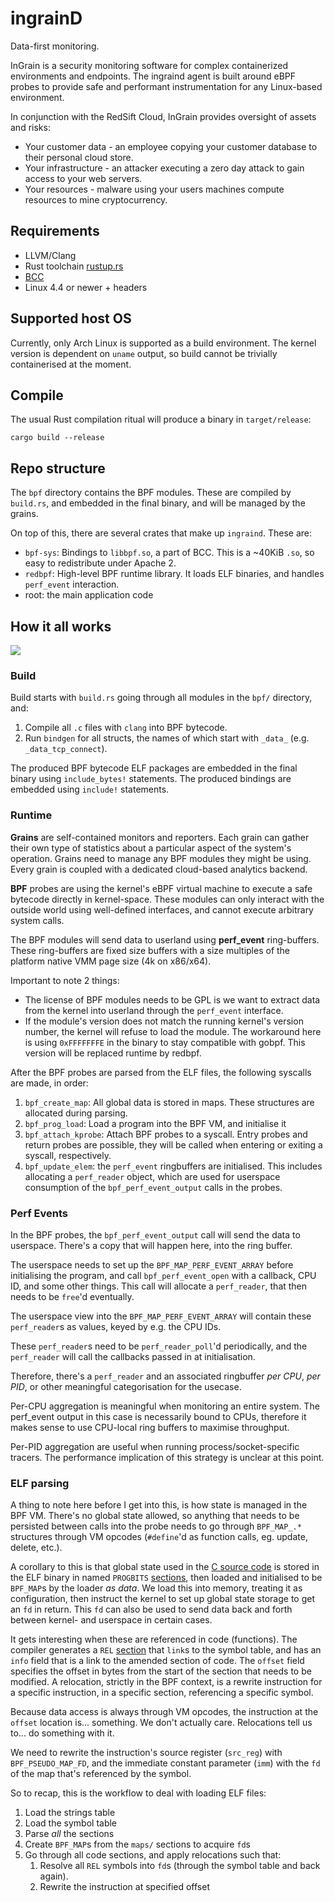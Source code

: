 ingrainD
========

Data-first monitoring.

InGrain is a security monitoring software for complex containerized
environments and endpoints. The ingraind agent is built around eBPF probes to
provide safe and performant instrumentation for any Linux-based environment.

In conjunction with the RedSift Cloud, InGrain provides oversight of assets and
risks:
 * Your customer data - an employee copying your customer database to their
   personal cloud store.
 * Your infrastructure - an attacker executing a zero day attack to gain access
   to your web servers.
 * Your resources - malware using your users machines compute resources to mine
   cryptocurrency.


## Requirements
 
 * LLVM/Clang
 * Rust toolchain [rustup.rs](https://rustup.rs)
 * [BCC](https://github.com/iovisor/bcc)
 * Linux 4.4 or newer + headers
 
## Supported host OS

Currently, only Arch Linux is supported as a build environment. The kernel
version is dependent on `uname` output, so build cannot be trivially
containerised at the moment.

## Compile

The usual Rust compilation ritual will produce a binary in `target/release`:

    cargo build --release
    
## Repo structure

The `bpf` directory contains the BPF modules. These are compiled by `build.rs`,
and embedded in the final binary, and will be managed by the grains.

On top of this, there are several crates that make up `ingraind`.
These are:

 * `bpf-sys`: Bindings to `libbpf.so`, a part of BCC. This is a ~40KiB `.so`, so
   easy to redistribute under Apache 2.
 * `redbpf`: High-level BPF runtime library. It loads ELF binaries, and handles
   `perf_event` interaction.
 * root: the main application code
 
## How it all works

![](./architecture.png)

### Build

Build starts with `build.rs` going through all modules in the `bpf/` directory, and:

 1. Compile all `.c` files with `clang` into BPF bytecode.
 1. Run `bindgen` for all structs, the names of which start with `_data_` (e.g.
    `_data_tcp_connect`).
    
The produced BPF bytecode ELF packages are embedded in the final binary
using `include_bytes!` statements.
The produced bindings are embedded using `include!` statements.
 
### Runtime

**Grains** are self-contained monitors and reporters. Each grain can gather their
own type of statistics about a particular aspect of the system's operation.
Grains need to manage any BPF modules they might be using. Every grain is
coupled with a dedicated cloud-based analytics backend.

**BPF** probes are using the kernel's eBPF virtual machine to execute a safe
bytecode directly in kernel-space. These modules can only interact with the
outside world using well-defined interfaces, and cannot execute arbitrary system
calls.

The BPF modules will send data to userland using **perf_event** ring-buffers.
These ring-buffers are fixed size buffers with a size multiples of the platform
native VMM page size (4k on x86/x64).

Important to note 2 things:
 * The license of BPF modules needs to be GPL is we want to extract data from
   the kernel into userland through the `perf_event` interface.
 * If the module's version does not match the running kernel's version number,
   the kernel will refuse to load the module. The workaround here is using
   `0xFFFFFFFE` in the binary to stay compatible with gobpf. This version will
   be replaced runtime by redbpf.

After the BPF probes are parsed from the ELF files, the following syscalls are
made, in order:
 1. `bpf_create_map`: All global data is stored in maps. These structures are
    allocated during parsing.
 1. `bpf_prog_load`: Load a program into the BPF VM, and initialise it
 1. `bpf_attach_kprobe`: Attach BPF probes to a syscall. Entry probes and return
    probes are possible, they will be called when entering or exiting a syscall,
    respectively.
 1. `bpf_update_elem`: the `perf_event` ringbuffers are initialised. This
    includes allocating a `perf_reader` object, which are used for userspace
    consumption of the `bpf_perf_event_output` calls in the probes.
    
### Perf Events

In the BPF probes, the `bpf_perf_event_output` call will send the data to
userspace. There's a copy that will happen here, into the ring buffer.

The userspace needs to set up the `BPF_MAP_PERF_EVENT_ARRAY` before initialising
the program, and call `bpf_perf_event_open` with a callback, CPU ID, and some
other things. This call will allocate a `perf_reader`, that then needs to be
`free`'d eventually.

The userspace view into the `BPF_MAP_PERF_EVENT_ARRAY` will contain these
`perf_reader`s as values, keyed by e.g. the CPU IDs.

These `perf_reader`s need to be `perf_reader_poll`'d periodically, and the
`perf_reader` will call the callbacks passed in at initialisation.

Therefore, there's a `perf_reader` and an associated ringbuffer *per CPU*, *per
PID*, or other meaningful categorisation for the usecase.

Per-CPU aggregation is meaningful when monitoring an entire system. The
perf_event output in this case is necessarily bound to CPUs, therefore it makes
sense to use CPU-local ring buffers to maximise throughput.

Per-PID aggregation are useful when running process/socket-specific tracers. The
performance implication of this strategy is unclear at this point.
    
### ELF parsing

A thing to note here before I get into this, is how state is managed in the BPF
VM. There's no global state allowed, so anything that needs to be persisted
between calls into the probe needs to go through `BPF_MAP_.*` structures through
VM opcodes (`#define`'d as function calls, eg. update, delete, etc.).

A corollary to this is that global state used in the [C source
code](https://elixir.bootlin.com/linux/v4.17.1/source/tools/lib/bpf/libbpf.h#L209)
is stored in the ELF binary in named `PROGBITS`
[sections](https://docs.rs/goblin/0.0.15/goblin/elf/section_header/struct.SectionHeader.html),
then loaded and initialised to be `BPF_MAP`s by the loader *as data*. We load
this into memory, treating it as configuration, then instruct the kernel to set
up global state storage to get an `fd` in return. This `fd` can also be used to
send data back and forth between kernel- and userspace in certain cases.

It gets interesting when these are referenced in code (functions). The compiler
generates a `REL`
[section](https://docs.rs/goblin/0.0.15/goblin/elf/reloc/struct.Reloc.html) that
`link`s to the symbol table, and has an `info` field that is a link to the
amended section of code. The `offset` field specifies the offset in bytes from
the start of the section that needs to be modified. A relocation, strictly in
the BPF context, is a rewrite instruction for a specific instruction, in a
specific section, referencing a specific symbol.

Because data access is always through VM opcodes, the instruction at the
`offset` location is... something. We don't actually care. Relocations tell us
to... do something with it.

We need to rewrite the instruction's source register (`src_reg`) with
`BPF_PSEUDO_MAP_FD`, and the immediate constant parameter (`imm`) with the `fd`
of the map that's referenced by the symbol.

So to recap, this is the workflow to deal with loading ELF files:
 1. Load the strings table
 1. Load the symbol table
 1. Parse *all* the sections
 1. Create `BPF_MAP`s from the `maps/` sections to acquire `fd`s
 1. Go through all code sections, and apply relocations such that:
    1. Resolve all `REL` symbols into `fd`s (through the symbol table and back again).
    1. Rewrite the instruction at specified offset


